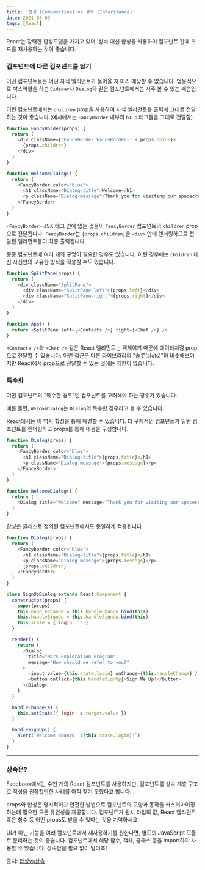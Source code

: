 ```yaml
---
title: '합성 (Composition) vs 상속 (Inheritance)'
date: 2021-08-09
tags: [React]
---
```


React는 강력한 합성모델을 가지고 있어, 상속 대신 합성을 사용하여 컴포넌트 간에 코드를 재사용하는 것이 좋습니다.

### 컴포넌트에 다른 컴포넌트를 담기

어떤 컴포넌트들은 어떤 자식 엘리먼트가 들어올 지 미리 예상할 수 없습니다. 범용적으로 박스역할을 하는 `Sidebar`나 `Dialog`와 같은 컴포넌트에서는 자주 볼 수 있는 패턴입니다.

이런 컴포넌트에서는 `children` prop을 사용하여 자식 엘리먼트를 출력에 그대로 전달하는 것이 좋습니다.(예시에서는 `FancyBorder` 내부의 `h1`, `p` 태그들을 그대로 전달함)

```js
function FancyBorder(props) {
  return (
    <div className={'FancyBorder FancyBorder-' + props.color}>
      {props.children}
    </div>
  )
}
```

```js
function WelcomeDialog() {
  return (
    <FancyBorder color="blue">
      <h1 className="Dialog-title">Welcome</h1>
      <p className="Dialog-message">Thank you for visiting our spacecraft!</p>
    </FancyBorder>
  )
}
```

`<FancyBorder>` JSX 태그 안에 있는 것들이 `FancyBorder` 컴포넌트의 `children` prop으로 전달됩니다. `FancyBorder`는 `{props.children}`을 `<div>` 안에 렌더링하므로 전달된 엘리먼트들이 최종 출력됩니다.

종종 컴포넌트에 여러 개의 구멍이 필요한 경우도 있습니다. 이런 경우에는 `children` 대신 자신만의 고유한 방식을 적용할 수도 있습니다.

```js
function SplitPane(props) {
  return (
    <div className="SplitPane">
      <div className="SplitPane-left">{props.left}</div>
      <div className="SplitPane-right">{props.right}</div>
    </div>
  )
}

function App() {
  return <SplitPane left={<Contacts />} right={<Chat />} />
}
```

`<Contacts />`와 `<Chat />` 같은 React 엘리먼트는 객체이기 때문에 데이터처럼 prop으로 전달할 수 있습니다. 이런 접근은 다른 라이브러리의 "슬롯(slots)"와 비슷해보이지만 React에서 prop으로 전달할 수 있는 것에는 제한이 없습니다.

### 특수화

어떤 컴포넌트의 "특수한 경우"인 컴포넌트를 고려해야 하는 경우가 있습니다.

예를 들면, `WelcomDialog`는 `Dialog`의 특수한 경우라고 볼 수 있습니다.

React에서는 이 역시 합성을 통해 해결할 수 있습니다. 더 구체적인 컴포넌트가 일반 컴포넌트를 렌더링하고 props를 통해 내용을 구성합니다.

```js
function Dialog(props) {
  return (
    <FancyBorder color="blue">
      <h1 className="Dialog-title">{props.title}</h1>
      <p className="Dialog-message">{props.message}</p>
    </FancyBorder>
  )
}

function WelcomeDialog() {
  return (
    <Dialog title="Welcome" message="Thank you for visiting our spacecraft!" />
  )
}
```

합성은 클래스로 정의된 컴포넌트에서도 동일하게 적용됩니다.

```js
function Dialog(props) {
  return (
    <FancyBorder color="blue">
      <h1 className="Dialog-title">{props.title}</h1>
      <p className="Dialog-message">{props.message}</p>
      {props.children}
    </FancyBorder>
  )
}

class SignUpDialog extends React.Component {
  constructor(props) {
    super(props)
    this.handleChange = this.handleChange.bind(this)
    this.handleSignUp = this.handleSignUp.bind(this)
    this.state = { login: '' }
  }

  render() {
    return (
      <Dialog
        title="Mars Exploration Program"
        message="How should we refer to you?"
      >
        <input value={this.state.login} onChange={this.handleChange} />
        <button onClick={this.handleSignUp}>Sign Me Up!</button>
      </Dialog>
    )
  }

  handleChange(e) {
    this.setState({ login: e.target.value })
  }

  handleSignUp() {
    alert(`Welcome aboard, ${this.state.login}!`)
  }
}
```

---

### 상속은?

Facebook에서는 수천 개의 React 컴포넌트를 사용하지만, 컴포넌트를 상속 계층 구조로 작성을 권장할만한 사례를 아직 찾기 못했다고 합니다.

props와 합성은 명시적이고 안전한 방법으로 컴포넌트의 모양과 동작을 커스터마이징하는데 필요한 모든 유연성을 제공합니다. 컴포넌트가 원시 타입의 값, React 엘리먼트 혹은 함수 등 어떤 props도 받을 수 있다는 것을 기억하세요

UI가 아닌 기능을 여러 컴포넌트에서 재사용하기를 원한다면, 별도의 JavaScript 모듈로 분리하는 것이 좋습니다. 컴포넌트에서 해당 함수, 객체, 클래스 등을 import하여 사용할 수 있습니다. 상속받을 필요 없이 말이죠!

출처: [합성vs상속](https://ko.reactjs.org/docs/composition-vs-inheritance.html)
